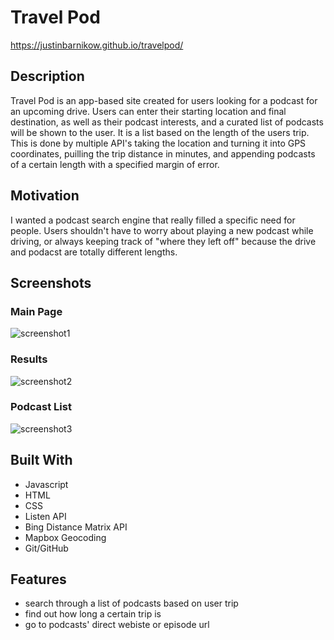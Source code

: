 # Travel Pod
https://justinbarnikow.github.io/travelpod/

## Description
Travel Pod is an app-based site created for users looking for a podcast for an upcoming drive. Users can enter their starting location and final destination, as well as their podcast interests, and a curated list of podcasts will be shown to the user. It is a list based on the length of the users trip. This is done by multiple API's taking the location and turning it into GPS coordinates, puilling the trip distance in minutes, and appending podcasts of a certain length with a specified margin of error.

## Motivation
I wanted a podcast search engine that really filled a specific need for people. Users shouldn't have to worry about playing a new podcast while driving, or always keeping track of "where they left off" because the drive and podacst are totally different lengths.

## Screenshots
### Main Page
![screenshot1](https://user-images.githubusercontent.com/76211223/107640292-0d31b400-6c40-11eb-9a10-c45b658cae23.PNG)
### Results
![screenshot2](https://user-images.githubusercontent.com/76211223/107640288-0c991d80-6c40-11eb-8ec4-f23b02cb8918.PNG)
### Podcast List
![screenshot3](https://user-images.githubusercontent.com/76211223/107640290-0c991d80-6c40-11eb-96c7-8fd24cdb2ca7.PNG)

## Built With
* Javascript
* HTML
* CSS
* Listen API
* Bing Distance Matrix API
* Mapbox Geocoding
* Git/GitHub

## Features
* search through a list of podcasts based on user trip
* find out how long a certain trip is
* go to podcasts' direct webiste or episode url
